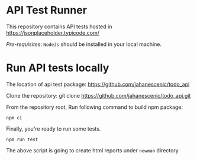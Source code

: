 API Test Runner
=================

This repository contains API tests hosted in https://jsonplaceholder.typicode.com/

*Pre-requisites*: `NodeJs` should be installed in your local machine.


Run API tests locally
================

The location of api test package: https://github.com/jahanescenic/todo_api

Clone the repository: git clone https://github.com/jahanescenic/todo_api.git

From the repository root, Run following command to build npm package:
```
npm ci
```

Finally, you're ready to run some tests.  

```
npm run test
```
The above script is going to create html reports under `newman` directory